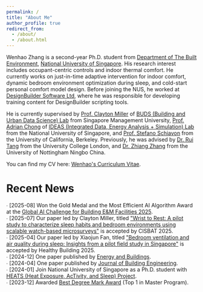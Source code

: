 ```yaml
---
permalink: /
title: "About Me"
author_profile: true
redirect_from: 
  - /about/
  - /about.html
---
```


Wenhao Zhang is a second-year Ph.D. student from [Department of The Built Environment](https://cde.nus.edu.sg/dbe/), [National University of Singapore](https://nus.edu.sg/). His research interest includes occupant-centric controls and indoor thermal comfort. He currently works on just-in-time adaptive intervention for indoor comfort, dynamic bedroom environment optimization during sleep, and cold-start personal comfort model design. Before joining the NUS, he worked at [DesignBuilder Software Ltd](https://designbuilder.co.uk/), where he was responsible for developing training content for DesignBuilder scripting tools.

He is currently supervised by [Prof. Clayton Miller](https://cis.smu.edu.sg/faculty/profile/8346/clayton-miller) of [BUDS (Building and Urban Data Science) Lab](https://budslab.org/) from Singapore Management University, [Prof. Adrian Chong](https://cde.nus.edu.sg/dbe/staff/adrian-chong-dr/) of [IDEAS (Integrated Data, Energy Analysis + Simulation) Lab](https://ideaslab.io/) from the National University of Singapore, and [Prof. Stefano Schiavon](https://ced.berkeley.edu/people/stefano-schiavon) from the University of California, Berkeley. Previously, he was advised by [Dr. Rui Tang](https://profiles.ucl.ac.uk/82724) from the University College London, and [Dr. Zhiang Zhang](https://research.nottingham.edu.cn/en/persons/zhiang-zhang) from the University of Nottingham Ningbo China. 


You can find my CV here: [Wenhao's Curriculum Vitae](https://wenha0zhang.github.io/cv).

Recent News
======
∙ [2025-08] Won the Gold Medal and the Most Efficient AI Algorithm Award at the [Global AI Challenge for Building E&M Facilities 2025](https://www.globalaichallenge.com/en/competition/).<br />
∙ [2025-07] Our paper led by Clayton Miller, titled ["Wrist to Rest: A pilot study to characterize sleep habits and bedroom environments using scalable watch-based microsurveys"](https://www.researchgate.net/publication/393870238_Wrist_to_Rest_A_pilot_study_to_characterize_sleep_habits_and_bedroom_environments_using_scalable_watch-based_microsurveys) is accepted by CISBAT 2025.<br />
∙ [2025-04] Our paper led by Xiaojun Fan, titled ["Bedroom ventilation and air quality during sleep: Insights from a pilot field study in Singapore"](https://www.researchgate.net/publication/394052941_Bedroom_ventilation_and_air_quality_during_sleep_Insights_from_a_pilot_field_study_in_Singapore) is accepted by Healthy Building 2025.<br />
∙ [2024-12] One paper published by [Energy and Buildings](https://www.sciencedirect.com/science/article/pii/S037877882401363X).<br />
∙ [2024-04] One paper published by [Journal of Building Engineering](https://www.sciencedirect.com/science/article/pii/S2352710224010659?via%3Dihub).<br />
∙ [2024-01] Join National University of Singapore as a Ph.D. student with [HEATS (Heat Exposure, AcTivity, and Sleep) Project](https://www.linkedin.com/pulse/heats-project-stefano-schiavon-mfk5c/). <br />
∙ [2023-12] Awarded [Best Degree Mark Award](https://wenha0zhang.github.io/assets/bseer_prize_letter.pdf) (Top 1 in Master Program).<br />


